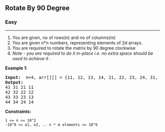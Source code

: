 ## Rotate By 90 Degree

### Easy
***

1. You are given, no of rows(n) and no of columns(m)
2. You are given n\*n numbers, representing elements of 2d arrays.
3. You are required to rotate the matrix by 90 degree clockwise
4. *Note - you are required to do it in-place i.e. no extra space should be used to achieve it .*

**Example 1:**
<pre>
<b>Input: </b> n=4, arr[][] = {11, 12, 13, 14, 21, 22, 23, 24, 31, 32, 33, 34, 41, 42, 43, 44}
<b>Output: </b> 
41 31 21 11
42 32 22 12
43 33 23 13
44 34 24 14
</pre>

**Constraints:**
```
1 <= n <= 10^2
-10^9 <= e1, e2, .. n * m elements <= 10^9
```
